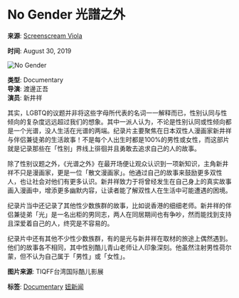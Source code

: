 # No Gender 光譜之外

**来源**: [Screenscream Viola](https://screenscreamviola.blogspot.com/2019/08/no-gender.html)

**时间**: August 30, 2019

![No Gender](https://blogger.googleusercontent.com/img/b/R29vZ2xl/AVvXsEhU4wiiCh1pzwyhitHl29QIg5b_WPiA1HYJNcntrbet0ShoHtA0HSUSdO4WGdyJeLp3xF6XC3jV1sBWEGfr1OyHd39jxN27Gx4iAFSX2njU2naGdIUJyMvCBudWcI70KnLaN-3JYp_UA4I/s320/%25E6%2589%258B%25E5%2586%258A%25E7%2594%25A8%25E5%2585%2589%25E8%25AD%259C%25E4%25B9%258B%25E5%25A4%2596No+Gender.jpg)

**类型**: Documentary  
**导演**: 渡邊正吾  
**演员**: 新井祥  

其实，LGBTQ的议题并非将这些字母所代表的名词一一解释而已，性别认同与性倾向的复杂度远远超过我们的想象。其中一派人认为，不论是性别认同或性倾向都是一个光谱，没人生活在光谱的两端。纪录片主要聚焦在日本双性人漫画家新井祥与伴侣兼徒弟的生活故事！不是每个人出生时都是100%的男性或女性，而这部片就是记录那些在「性别」界线上徘徊并且勇敢去追求自己的人的故事。

除了性别议题之外，《光谱之外》在最开场便让观众认识到一项新知识，主角新井祥不只是漫画家，更是一位「散文漫画家」。他通过自己的故事来鼓励更多双性人，也让社会对他们有更多认识。新井祥致力于将曾经发生在自己身上的真实故事画入漫画中，增添更多幽默内容，让读者能了解双性人在生活中可能遭遇的困境。

纪录片当中还记录了其他性少数族群的故事，比如说香港的细细老师。新井祥的伴侣兼徒弟「光」是一名出柜的男同志，两人在同居期间也有争吵，然而能找到支持且深爱着自己的人，终究是不容易的。

纪录片中还有其他不少性少数族群，有的是光与新井祥在取材的旅途上偶然遇到。他们的故事各不相同，其中性别酷儿青山老师让人印象深刻。他虽然注射男性荷尔蒙，但不认为自己属于「男性」或「女性」。

**图片来源**: TIQFF台湾国际酷儿影展  

**标签**: [Documentary](https://screenscreamviola.blogspot.com/search/label/Documentary) [妞新闻](https://screenscreamviola.blogspot.com/search/label/%E5%A6%9E%E6%96%B0%E8%81%9E)
<!-- tcd_original_link http://screenscreamviola.blogspot.com/2019/08/no-gender.html -->
